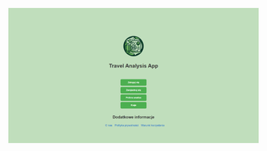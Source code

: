 ![image alt](https://github.com/piotrgorski9/project_inz/blob/11a41ce5655489b4b58cb35fec3173e62c4e8b0d/image.png)
